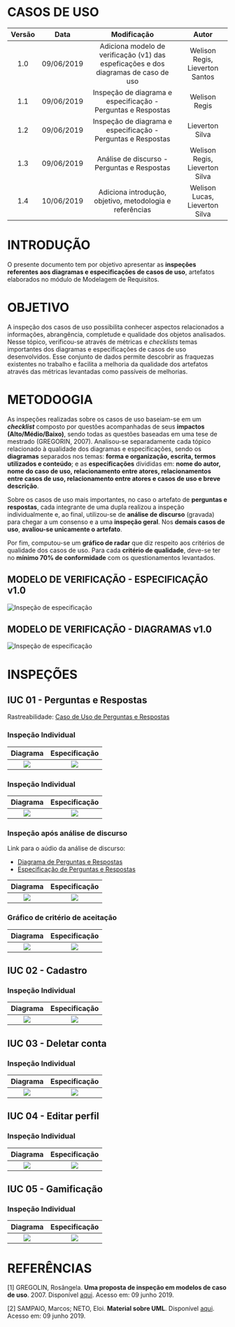 # CASOS DE USO

|  Versão | Data | Modificação | Autor |
|  :------: | :------: | :------: | :------: |
| 1.0 | 09/06/2019 | Adiciona modelo de verificação (v1) das espeficações e dos diagramas de caso de uso | Welison Regis, Lieverton Santos |
| 1.1 | 09/06/2019 | Inspeção de diagrama e especificação - Perguntas e Respostas | Welison Regis |
| 1.2 | 09/06/2019 | Inspeção de diagrama e especificação - Perguntas e Respostas | Lieverton Silva |
| 1.3 | 09/06/2019 | Análise de discurso - Perguntas e Respostas | Welison Regis, Lieverton Silva |
| 1.4 | 10/06/2019 | Adiciona introdução, objetivo, metodologia e referências | Welison Lucas, Lieverton Silva |


# INTRODUÇÃO
O presente documento tem por objetivo apresentar as **inspeções referentes aos diagramas e especificações de casos de uso**, artefatos elaborados no módulo de Modelagem de Requisitos.

# OBJETIVO
A inspeção dos casos de uso possibilita conhecer aspectos relacionados a informações, abrangência, completude e qualidade dos objetos analisados. Nesse tópico, verificou-se através de métricas e _checklists_ temas importantes dos diagramas e especificações de casos de uso desenvolvidos. Esse conjunto de dados permite descobrir as fraquezas existentes no trabalho e facilita a melhoria da qualidade dos artefatos através das métricas levantadas como passíveis de melhorias.


# METODOOGIA
As inspeções realizadas sobre os casos de uso baseiam-se em um **_checklist_** composto por questões acompanhadas de seus **impactos (Alto/Médio/Baixo)**, sendo todas as questões baseadas em uma tese de mestrado (GREGORIN, 2007). Analisou-se separadamente cada tópico relacionado à qualidade dos diagramas e especificações, sendo os **diagramas** separados nos temas: **forma e organização, escrita, termos utilizados e conteúdo**; e as **especificações** divididas em: **nome do autor, nome do caso de uso, relacionamento entre atores, relacionamentos entre casos de uso, relacionamento entre atores e casos de uso e breve descrição**.

Sobre os casos de uso mais importantes, no caso o artefato de **perguntas e respostas**, cada integrante de uma dupla realizou a inspeção individualmente e, ao final, utilizou-se de **análise de discurso** (gravada) para chegar a um consenso e a uma **inspeção geral**. Nos **demais casos de uso**, **avaliou-se unicamente o artefato**.


Por fim, computou-se um **gráfico de radar** que diz respeito aos critérios de qualidade dos casos de uso. Para cada **critério de qualidade**, deve-se ter no **mínimo 70% de conformidade** com os questionamentos levantados.


## MODELO DE VERIFICAÇÃO - ESPECIFICAÇÃO v1.0

![Inspeção de especificação](./images/analise/caso_uso_inspecao_diagrama.png)

## MODELO DE VERIFICAÇÃO - DIAGRAMAS v1.0

![Inspeção de especificação](./images/analise/caso_uso_inspecao_descricao.png)

# INSPEÇÕES

## IUC 01 - Perguntas e Respostas

Rastreabilidade: [Caso de Uso de Perguntas e Respostas](./casos_uso_perguntas_respostas.md)

### Inspeção Individual
| Diagrama | Especificação |
| :------: | :-----------: |
| ![](./images/analise/welison_perguntas_respostas_diagrama.png) | ![](./images/analise/welison_perguntas_respostas_especificacao.png)

### Inspeção Individual

| Diagrama | Especificação |
| :------: | :-----------: |
| ![](./images/analise/lieverton_perguntas_respostas_diagrama.png) | ![](./images/analise/lieverton_perguntas_respostas_especificacao.png)

### Inspeção após análise de discurso

Link para o aúdio da análise de discurso:

- [Diagrama de Perguntas e Respostas](https://drive.google.com/open?id=1u3NSVsOUi8VOWepa_1hnvmlYvpDA15FG)
- [Especificação de Perguntas e Respostas](https://drive.google.com/open?id=1vlds3MAm5UkSBzf0oIklAZqmFEn7t3x4)

| Diagrama | Especificação |
| :------: | :-----------: |
| ![](./images/analise/perguntas_respostas_diagrama.png) | ![](./images/analise/perguntas_respostas_especificacao.png)

### Gráfico de critério de aceitação

| Diagrama | Especificação |
| :------: | :-----------: |
| ![](./images/analise/grafico_perguntas_respostas_diagrama.jpg) | ![](./images/analise/grafico_perguntas_respostas_especificacao.jpg)

## IUC 02 - Cadastro

### Inspeção Individual
| Diagrama | Especificação |
| :------: | :-----------: |
| ![](./images/analise/cadastro_diagrama.png) | ![](./images/analise/cadastro_especificacao.png)

## IUC 03 - Deletar conta

### Inspeção Individual
| Diagrama | Especificação |
| :------: | :-----------: |
| ![](./images/analise/deletar_conta_diagrama.png) | ![](./images/analise/deletar_conta_especificacao.png)

## IUC 04 - Editar perfil

### Inspeção Individual
| Diagrama | Especificação |
| :------: | :-----------: |
| ![](./images/analise/editar_perfil_diagrama.png) | ![](./images/analise/editar_perfil_especificacao.png)

## IUC 05 - Gamificação

### Inspeção Individual
| Diagrama | Especificação |
| :------: | :-----------: |
| ![](./images/analise/gamificacao_diagrama.png) | ![](./images/analise/gamificacao_especificacao.png)

# REFERÊNCIAS

[1] GREGOLIN, Rosângela. **Uma proposta de inspeção em modelos de caso de uso**. 2007. Disponível [aqui](http://cassiopea.ipt.br/teses/2007_EC_Rosangela_Gregolin.pdf). Acesso em: 09 junho 2019.

[2] SAMPAIO, Marcos; NETO, Eloi. **Material sobre UML**. Disponível [aqui](http://www.dsc.ufcg.edu.br/~jacques/cursos/map/html/uml/). Acesso em: 09 junho 2019.